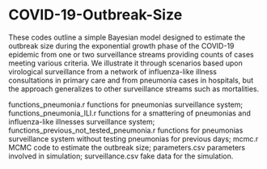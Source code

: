 # COVID-19-Outbreak-Size
These codes outline a simple Bayesian model designed to estimate the outbreak size during the exponential growth phase of the COVID-19 epidemic from one or two surveillance streams providing counts of cases meeting various criteria. We illustrate it through scenarios based upon virological surveillance from a network of influenza-like illness consultations in primary care and from pneumonia cases in hospitals, but the approach generalizes to other surveillance streams such as mortalities. 

functions_pneumonia.r                     functions for pneumonias surveillance system;
functions_pneumonia_ILI.r                 functions for a smattering of pneumonias and influenza-like illnesses surveillance system;
functions_previous_not_tested_pneumonia.r functions for pneumonias surveillance system without testing pneumonias for previous days;
mcmc.r                                    MCMC code to estimate the outbreak size;
parameters.csv                            parameters involved in simulation;
surveillance.csv                          fake data for the simulation.

